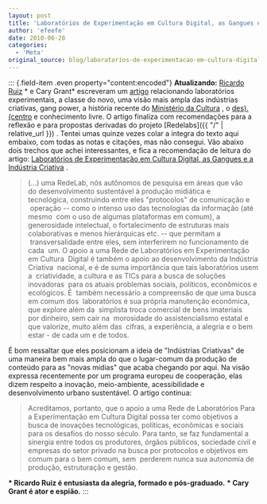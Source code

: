 ```yaml
---
layout: post
title: 'Laboratórios de Experimentação em Cultura Digital, as Gangues e a Indústria Criativa'
author: 'efeefe'
date: 2010-06-28
categories:
  - 'Meta'
original_source: blog/laboratorios-de-experimentacao-em-cultura-digital-gangues-e-industria-criativa.html
---
```


::: {.field-item .even property="content:encoded"}
**Atualizando:** [Ricardo Ruiz](http://www.culturadigital.br/ruiz/) \* e Cary Grant\* escreveram um [artigo](http://www.culturadigital.br/ruiz/2010/06/28/laboratorios-de-experimentacao-em-cultura-digital-as-gangues-e-a-industria-criativa/) relacionando laboratórios experimentais, a classe do novo, uma visão mais ampla das indústrias criativas, gang power, a história recente do [Ministério da Cultura](http://cultura.gov.br/) , o [des).(centro](http://pub.descentro.org/) e conhecimento livre. O artigo finaliza com recomendações para a reflexão e para propostas derivadas do projeto [Redelabs]({{ "/" \| relative_url }}) . Tentei umas quinze vezes colar a íntegra do texto aqui embaixo, com todas as notas e citações, mas não consegui. Vão abaixo dois trechos que achei interessantes, e fica a recomendação de leitura do artigo: [Laboratórios de Experimentação em Cultura Digital, as Gangues e a Indústria Criativa](http://www.culturadigital.br/ruiz/2010/06/28/laboratorios-de-experimentacao-em-cultura-digital-as-gangues-e-a-industria-criativa/) .

> (\...) uma RedeLab, nós autônomos de pesquisa em áreas que vão do desenvolvimento sustentável à produção midiática e tecnológica, construindo entre eles "protocolos" de comunicação e  operação -- como o intenso uso das tecnologias da informação (até mesmo  com o uso de algumas plataformas em comum), a generosidade intelectual, o fortalecimento de estruturas mais colaborativas e menos hierárquicas etc. -- que permitam a  transversalidade entre eles, sem interferirem no funcionamento de cada  um. O apoio a uma Rede de Laboratórios em Experimentação em Cultura  Digital é também o apoio ao desenvolvimento da Indústria Criativa  nacional, e é de suma importância que tais laboratórios usem a  criatividade, a cultura e as TICs para a busca de soluções inovadoras  para os atuais problemas sociais, políticos, econômicos e ecológicos. É  também necessário a compreensão de que uma busca em comum dos  laboratórios é sua própria manutenção econômica, que explore além da  simplista troca comercial de bens imateriais por dinheiro, sem cair na  morosidade do assistencialismo estatal e que valorize, muito além das  cifras, a experiência, a alegria e o bem estar - de cada um e de todos.

É bom ressaltar que eles posicionam a ideia de \"Indústrias Criativas\" de uma maneira bem mais ampla do que o lugar-comum da produção de conteúdo para as \"novas mídias\" que acaba chegando por aqui. Na visão expressa recentemente por um programa europeu de cooperação, elas dizem respeito a inovação, meio-ambiente, acessibilidade e desenvolvimento urbano sustentável. O artigo continua:

> Acreditamos, portanto, que o apoio a uma Rede de Laboratórios Para a Experimentação em Cultura Digital possa ter como objetivos a busca de inovações tecnológicas, políticas, econômicas e sociais para os desafios do nosso século. Para tanto, se faz fundamental a sinergia entre todos os produtores, órgãos públicos, sociedade civil e empresas do setor privado na busca por protocolos e objetivos em comum para o bem comum, sem  perderem nunca sua autonomia de produção, estruturação e gestão.

**\* Ricardo Ruiz é entusiasta da alegria, formado e pós-graduado.** **\* Cary Grant é ator e espião.**
:::
